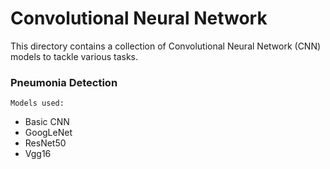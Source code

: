 # Convolutional Neural Network

This directory contains a collection of Convolutional Neural Network (CNN) models to tackle various tasks.


### Pneumonia Detection

```Models used:```
* Basic CNN
* GoogLeNet
* ResNet50
* Vgg16